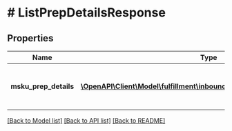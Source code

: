 # # ListPrepDetailsResponse

## Properties

Name | Type | Description | Notes
------------ | ------------- | ------------- | -------------
**msku_prep_details** | [**\OpenAPI\Client\Model\fulfillment\inbound\v2024_03_20\MskuPrepDetail[]**](MskuPrepDetail.md) | A list of MSKUs and related prep details. |

[[Back to Model list]](../../README.md#models) [[Back to API list]](../../README.md#endpoints) [[Back to README]](../../README.md)
